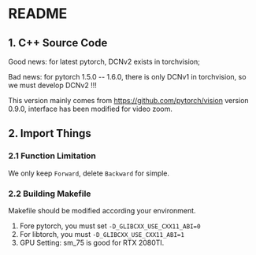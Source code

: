 # README

## 1. C++ Source Code
Good news: for latest pytorch,  DCNv2 exists in torchvision;

Bad news: for pytorch 1.5.0 -- 1.6.0, there is only DCNv1 in torchvision, so we must develop DCNv2 !!!

This version mainly comes from https://github.com/pytorch/vision version 0.9.0, interface has been modified for video zoom.

## 2. Import Things
### 2.1 Function Limitation
We only keep `Forward`, delete `Backward` for simple.
### 2.2 Building Makefile
Makefile should be modified according your environment.
1. Fore pytorch, you must set `-D_GLIBCXX_USE_CXX11_ABI=0`
2. For libtorch, you must `-D_GLIBCXX_USE_CXX11_ABI=1`
3. GPU Setting:  sm_75 is good for RTX 2080TI.
